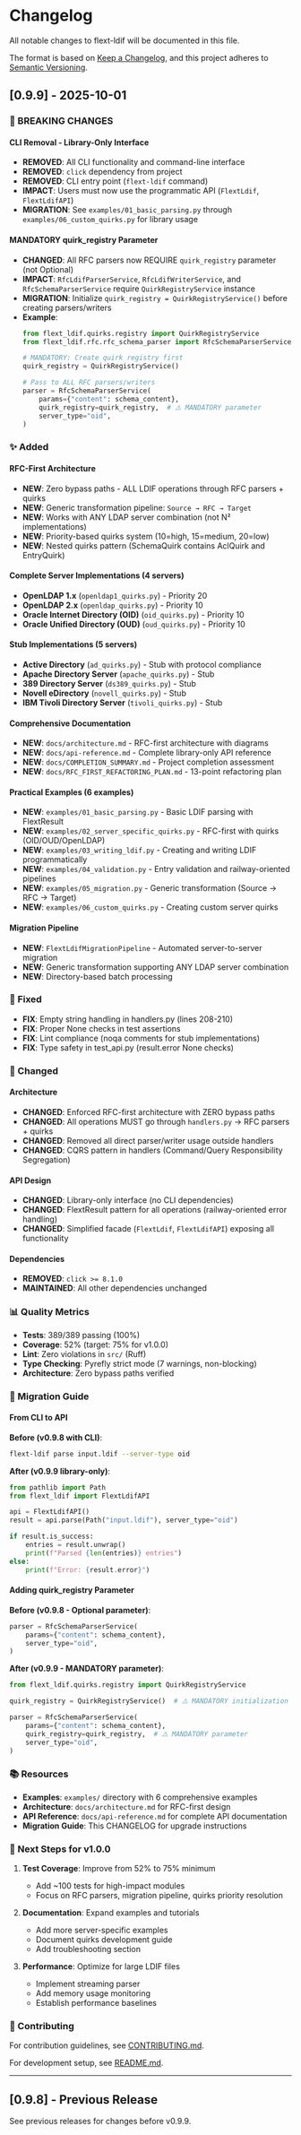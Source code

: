 # Changelog

All notable changes to flext-ldif will be documented in this file.

The format is based on [Keep a Changelog](https://keepachangelog.com/en/1.0.0/),
and this project adheres to [Semantic Versioning](https://semver.org/spec/v2.0.0.html).

## [0.9.9] - 2025-10-01

### 🚨 BREAKING CHANGES

#### CLI Removal - Library-Only Interface
- **REMOVED**: All CLI functionality and command-line interface
- **REMOVED**: `click` dependency from project
- **REMOVED**: CLI entry point (`flext-ldif` command)
- **IMPACT**: Users must now use the programmatic API (`FlextLdif`, `FlextLdifAPI`)
- **MIGRATION**: See `examples/01_basic_parsing.py` through `examples/06_custom_quirks.py` for library usage

#### MANDATORY quirk_registry Parameter
- **CHANGED**: All RFC parsers now REQUIRE `quirk_registry` parameter (not Optional)
- **IMPACT**: `RfcLdifParserService`, `RfcLdifWriterService`, and `RfcSchemaParserService` require `QuirkRegistryService` instance
- **MIGRATION**: Initialize `quirk_registry = QuirkRegistryService()` before creating parsers/writers
- **Example**:
  ```python
  from flext_ldif.quirks.registry import QuirkRegistryService
  from flext_ldif.rfc.rfc_schema_parser import RfcSchemaParserService

  # MANDATORY: Create quirk registry first
  quirk_registry = QuirkRegistryService()

  # Pass to ALL RFC parsers/writers
  parser = RfcSchemaParserService(
      params={"content": schema_content},
      quirk_registry=quirk_registry,  # ⚠️ MANDATORY parameter
      server_type="oid",
  )
  ```

### ✨ Added

#### RFC-First Architecture
- **NEW**: Zero bypass paths - ALL LDIF operations through RFC parsers + quirks
- **NEW**: Generic transformation pipeline: `Source → RFC → Target`
- **NEW**: Works with ANY LDAP server combination (not N² implementations)
- **NEW**: Priority-based quirks system (10=high, 15=medium, 20=low)
- **NEW**: Nested quirks pattern (SchemaQuirk contains AclQuirk and EntryQuirk)

#### Complete Server Implementations (4 servers)
- **OpenLDAP 1.x** (`openldap1_quirks.py`) - Priority 20
- **OpenLDAP 2.x** (`openldap_quirks.py`) - Priority 10
- **Oracle Internet Directory (OID)** (`oid_quirks.py`) - Priority 10
- **Oracle Unified Directory (OUD)** (`oud_quirks.py`) - Priority 10

#### Stub Implementations (5 servers)
- **Active Directory** (`ad_quirks.py`) - Stub with protocol compliance
- **Apache Directory Server** (`apache_quirks.py`) - Stub
- **389 Directory Server** (`ds389_quirks.py`) - Stub
- **Novell eDirectory** (`novell_quirks.py`) - Stub
- **IBM Tivoli Directory Server** (`tivoli_quirks.py`) - Stub

#### Comprehensive Documentation
- **NEW**: `docs/architecture.md` - RFC-first architecture with diagrams
- **NEW**: `docs/api-reference.md` - Complete library-only API reference
- **NEW**: `docs/COMPLETION_SUMMARY.md` - Project completion assessment
- **NEW**: `docs/RFC_FIRST_REFACTORING_PLAN.md` - 13-point refactoring plan

#### Practical Examples (6 examples)
- **NEW**: `examples/01_basic_parsing.py` - Basic LDIF parsing with FlextResult
- **NEW**: `examples/02_server_specific_quirks.py` - RFC-first with quirks (OID/OUD/OpenLDAP)
- **NEW**: `examples/03_writing_ldif.py` - Creating and writing LDIF programmatically
- **NEW**: `examples/04_validation.py` - Entry validation and railway-oriented pipelines
- **NEW**: `examples/05_migration.py` - Generic transformation (Source → RFC → Target)
- **NEW**: `examples/06_custom_quirks.py` - Creating custom server quirks

#### Migration Pipeline
- **NEW**: `FlextLdifMigrationPipeline` - Automated server-to-server migration
- **NEW**: Generic transformation supporting ANY LDAP server combination
- **NEW**: Directory-based batch processing

### 🐛 Fixed

- **FIX**: Empty string handling in handlers.py (lines 208-210)
- **FIX**: Proper None checks in test assertions
- **FIX**: Lint compliance (noqa comments for stub implementations)
- **FIX**: Type safety in test_api.py (result.error None checks)

### 🔧 Changed

#### Architecture
- **CHANGED**: Enforced RFC-first architecture with ZERO bypass paths
- **CHANGED**: All operations MUST go through `handlers.py` → RFC parsers + quirks
- **CHANGED**: Removed all direct parser/writer usage outside handlers
- **CHANGED**: CQRS pattern in handlers (Command/Query Responsibility Segregation)

#### API Design
- **CHANGED**: Library-only interface (no CLI dependencies)
- **CHANGED**: FlextResult pattern for all operations (railway-oriented error handling)
- **CHANGED**: Simplified facade (`FlextLdif`, `FlextLdifAPI`) exposing all functionality

#### Dependencies
- **REMOVED**: `click >= 8.1.0`
- **MAINTAINED**: All other dependencies unchanged

### 📊 Quality Metrics

- **Tests**: 389/389 passing (100%)
- **Coverage**: 52% (target: 75% for v1.0.0)
- **Lint**: Zero violations in `src/` (Ruff)
- **Type Checking**: Pyrefly strict mode (7 warnings, non-blocking)
- **Architecture**: Zero bypass paths verified

### 🎯 Migration Guide

#### From CLI to API

**Before (v0.9.8 with CLI)**:
```bash
flext-ldif parse input.ldif --server-type oid
```

**After (v0.9.9 library-only)**:
```python
from pathlib import Path
from flext_ldif import FlextLdifAPI

api = FlextLdifAPI()
result = api.parse(Path("input.ldif"), server_type="oid")

if result.is_success:
    entries = result.unwrap()
    print(f"Parsed {len(entries)} entries")
else:
    print(f"Error: {result.error}")
```

#### Adding quirk_registry Parameter

**Before (v0.9.8 - Optional parameter)**:
```python
parser = RfcSchemaParserService(
    params={"content": schema_content},
    server_type="oid",
)
```

**After (v0.9.9 - MANDATORY parameter)**:
```python
from flext_ldif.quirks.registry import QuirkRegistryService

quirk_registry = QuirkRegistryService()  # ⚠️ MANDATORY initialization

parser = RfcSchemaParserService(
    params={"content": schema_content},
    quirk_registry=quirk_registry,  # ⚠️ MANDATORY parameter
    server_type="oid",
)
```

### 📚 Resources

- **Examples**: `examples/` directory with 6 comprehensive examples
- **Architecture**: `docs/architecture.md` for RFC-first design
- **API Reference**: `docs/api-reference.md` for complete API documentation
- **Migration Guide**: This CHANGELOG for upgrade instructions

### 🚀 Next Steps for v1.0.0

1. **Test Coverage**: Improve from 52% to 75% minimum
   - Add ~100 tests for high-impact modules
   - Focus on RFC parsers, migration pipeline, quirks priority resolution

2. **Documentation**: Expand examples and tutorials
   - Add more server-specific examples
   - Document quirks development guide
   - Add troubleshooting section

3. **Performance**: Optimize for large LDIF files
   - Implement streaming parser
   - Add memory usage monitoring
   - Establish performance baselines

### 🤝 Contributing

For contribution guidelines, see [CONTRIBUTING.md](CONTRIBUTING.md).

For development setup, see [README.md](README.md#development).

---

## [0.9.8] - Previous Release

See previous releases for changes before v0.9.9.
